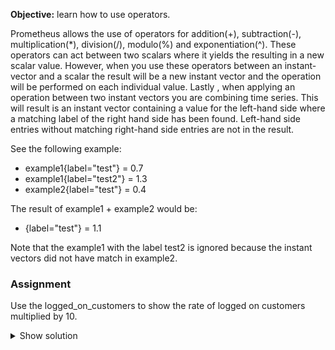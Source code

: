 **Objective:** learn how to use operators.

Prometheus allows the use of operators for addition(+), subtraction(-), multiplication(\*), division(/), modulo(%) 
and exponentiation(^). These operators can act between two scalars where it yields the resulting in a new scalar value. 
However, when you use these operators between an instant-vector and a scalar the result will be a new instant vector 
and the operation will be performed on each individual value. 
Lastly , when applying an operation between two instant vectors you are combining time series. 
This will result is an instant vector containing a value for the left-hand side where a matching label of 
the right hand side has been found. Left-hand side entries without matching right-hand side entries are not in the result.

See the following example:
  * example1{label="test"} = 0.7
  * example1{label="test2"} = 1.3
  * example2{label="test"} = 0.4

The result of example1 + example2 would be:
  * {label="test"} = 1.1

Note that the example1 with the label test2 is ignored because the instant vectors did not have match in example2.

### Assignment
Use the logged_on_customers to show the rate of logged on customers multiplied by 10.

<details>
  <summary>Show solution</summary>
  
  **Solution**. You should have filled in: ```rate(logged_on_customers[1m])*10```
</details>
